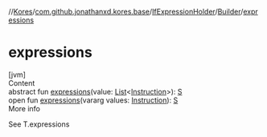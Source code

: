 //[Kores](../../../index.md)/[com.github.jonathanxd.kores.base](../../index.md)/[IfExpressionHolder](../index.md)/[Builder](index.md)/[expressions](expressions.md)



# expressions  
[jvm]  
Content  
abstract fun [expressions](expressions.md)(value: [List](https://kotlinlang.org/api/latest/jvm/stdlib/kotlin.collections/-list/index.html)<[Instruction](../../../com.github.jonathanxd.kores/-instruction/index.md)>): [S](index.md)  
open fun [expressions](expressions.md)(vararg values: [Instruction](../../../com.github.jonathanxd.kores/-instruction/index.md)): [S](index.md)  
More info  


See T.expressions

  



